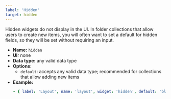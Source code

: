 ```yaml
---
label: 'Hidden'
target: hidden
---
```


Hidden widgets do not display in the UI. In folder collections that allow users to create new items, you will often want to set a default for hidden fields, so they will be set without requiring an input.

- **Name:** `hidden`
- **UI:** none
- **Data type:** any valid data type
- **Options:**
  - `default`: accepts any valid data type; recommended for collections that allow adding new items
- **Example:**
    ```yaml
    - { label: 'Layout', name: 'layout', widget: 'hidden', default: 'blog' }
    ```
